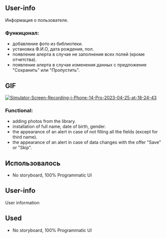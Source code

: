 ## User-info
Информация о пользователе.

### Функицонал:
- добавление фото из библиотеки.
- установка Ф.И.О, дата рождения, пол.
- появление алерта в случае не заполнения всех полей (кроме отчетства).
- появление алерта в случае изменения данных с предложение "Сохранить" или "Пропустить".

## GIF
<a href="https://ibb.co/X2yx3n8"><img src="https://i.ibb.co/r7b2cBs/Simulator-Screen-Recording-i-Phone-14-Pro-2023-04-25-at-18-24-43.gif" alt="Simulator-Screen-Recording-i-Phone-14-Pro-2023-04-25-at-18-24-43" border="0"></a>

### Functional:
- adding photos from the library.
- installation of full name, date of birth, gender.
- the appearance of an alert in case of not filling all the fields (except for third name).
- the appearance of an alert in case of data changes with the offer "Save" or "Skip".

## **Использовалось**
- No storyboard, 100% Programmatic UI

## User-info
User information

## **Used**
- No storyboard, 100% Programmatic UI
